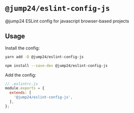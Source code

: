 # `@jump24/eslint-config-js`
@jump24 ESLint config for javascript browser-based projects

## Usage

Install the config:
```bash
yarn add -D @jump24/eslint-config-js
```

```bash
npm install --save-dev @jump24/eslint-config-js
```

Add the config:
```js
// .eslintrc.js
module.exports = {
  extends: [
    '@jump24/eslint-config-js',
  ],
};
```

